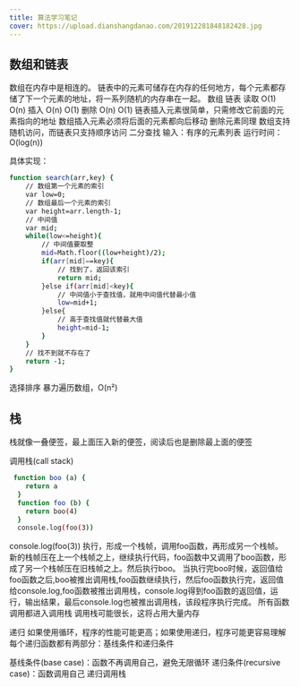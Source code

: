 ```yaml
---
title: 算法学习笔记
cover: https://upload.dianshangdanao.com/201912281848182428.jpg
---
```

## 数组和链表
数组在内存中是相连的。
链表中的元素可储存在内存的任何地方，每个元素都存储了下一个元素的地址，将一系列随机的内存串在一起。
	    数组	链表
读取	O(1)	O(n)
插入	O(n)	O(1)
删除	O(n)	O(1)
链表插入元素很简单，只需修改它前面的元素指向的地址
数组插入元素必须将后面的元素都向后移动
删除元素同理
数组支持随机访问，而链表只支持顺序访问
二分查找
输入：有序的元素列表
运行时间：O(log(n))

具体实现：
```bash
function search(arr,key) {
    // 数组第一个元素的索引
    var low=0;
    // 数组最后一个元素的索引
    var height=arr.length-1;
    // 中间值
    var mid;
    while(low<=height){
        // 中间值要取整
        mid=Math.floor((low+height)/2); 
        if(arr[mid]==key){
            // 找到了，返回该索引
            return mid;
        }else if(arr[mid]<key){
            // 中间值小于查找值，就用中间值代替最小值
            low=mid+1;            
        }else{
            // 高于查找值就代替最大值
            height=mid-1;
        }
    }
    // 找不到就不存在了
    return -1;
}
```
选择排序
暴力遍历数组，O(n²)
## 栈
栈就像一叠便签，最上面压入新的便签，阅读后也是删除最上面的便签

调用栈(call stack)
```bash
 function boo (a) {
    return a
  }
  function foo (b) {
    return boo(4)
  }
  console.log(foo(3))

```
console.log(foo(3)) 执行，形成一个栈帧，调用foo函数，再形成另一个栈帧。
新的栈帧压在上一个栈帧之上，继续执行代码，foo函数中又调用了boo函数，形成了另一个栈帧压在旧栈帧之上。然后执行boo。
当执行完boo时候，返回值给foo函数之后,boo被推出调用栈,foo函数继续执行，然后foo函数执行完，返回值给console.log,foo函数被推出调用栈，console.log得到foo函数的返回值，运行，输出结果，最后console.log也被推出调用栈，该段程序执行完成。
所有函数调用都进入调用栈
调用栈可能很长，这将占用大量内存


递归
如果使用循环，程序的性能可能更高；如果使用递归，程序可能更容易理解
每个递归函数都有两部分：基线条件和递归条件

基线条件(base case)：函数不再调用自己，避免无限循环
递归条件(recursive case)：函数调用自己
递归调用栈
